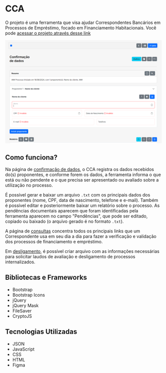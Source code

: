 # CCA

O projeto é uma ferramenta que visa ajudar Correspondentes Bancários em Processos de Empréstimo, focado em Financiamento Habitacionais. Você pode [acessar o projeto através desse link](https://gabriersdev.github.io/cca/)

![Captura da tela de confirmação de dados do projeto.](https://raw.githubusercontent.com/gabriersdev/cca/main/assets/img/example.png)

## Como funciona?

Na página de [confirmação de dados](https://gabriersdev.github.io/cca/), o CCA registra os dados recebidos do(s) proponentes, e conforme forem os dados, a ferramenta informa o que está ou não pendente e o que precisa ser apresentado ou avaliado sobre a utilização no processo.

É possível gerar e baixar um arquivo `.txt` com os principais dados dos proponentes (nome, CPF, data de nascimento, telefone e e-mail). Também é possível editar e posteriormente baixar um relatório sobre o processo. As pendências documentais aparecem que foram identificadas pela ferramenta aparecem no campo "Pendências", que pode ser editado, copiado ou baixado (o arquivo gerado é no formato `.txt`).

A página de [consultas](https://gabriersdev.github.io/cca/consultas/) concentra todos os principais links que um Correspondente usa em seu dia a dia para fazer a verificação e validação dos processos de financiamento e empréstimo.

Em [desligamento](https://gabriersdev.github.io/cca/desligamento/), é possível criar arquivo com as informações necessárias para solicitar laudos de avaliação e desligamento de processos internalizados.

## Bibliotecas e Frameworks

- Bootstrap
- Bootstrap Icons
- jQuery
- jQuery Mask
- FileSaver
- CryptoJS

## Tecnologias Utilizadas

- JSON
- JavaScript
- CSS
- HTML
- Figma
